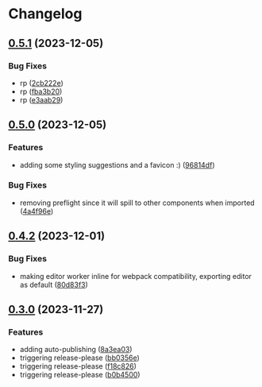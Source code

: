 # Changelog

## [0.5.1](https://github.com/signorecello/noir-playground/compare/noir_playground-v0.5.0...noir_playground-v0.5.1) (2023-12-05)


### Bug Fixes

* rp ([2cb222e](https://github.com/signorecello/noir-playground/commit/2cb222ef4aab23e99412ffa4984788bece7d2829))
* rp ([fba3b20](https://github.com/signorecello/noir-playground/commit/fba3b20a9b81dbfc98f42834bb6388d269f59274))
* rp ([e3aab29](https://github.com/signorecello/noir-playground/commit/e3aab29593c9fee09775e8be4d58f6702fee7842))

## [0.5.0](https://github.com/signorecello/noir-playground/compare/noir_playground-v0.4.2...noir_playground-v0.5.0) (2023-12-05)


### Features

* adding some styling suggestions and a favicon :) ([96814df](https://github.com/signorecello/noir-playground/commit/96814df89fdc973dc601f3a96730ff9cdd7f191a))


### Bug Fixes

* removing preflight since it will spill to other components when imported ([4a4f96e](https://github.com/signorecello/noir-playground/commit/4a4f96e37bbe13faa65336441d837320fe7efd9c))

## [0.4.2](https://github.com/signorecello/noir-playground/compare/noir_playground-v0.4.1...noir_playground-v0.4.2) (2023-12-01)


### Bug Fixes

* making editor worker inline for webpack compatibility, exporting editor as default ([80d83f3](https://github.com/signorecello/noir-playground/commit/80d83f3c45e1c7621d8859ea7183965b04c8d369))

## [0.3.0](https://github.com/signorecello/noir-playground/compare/v0.2.7...v0.3.0) (2023-11-27)


### Features

* adding auto-publishing ([8a3ea03](https://github.com/signorecello/noir-playground/commit/8a3ea03ac5d9ecf1aa1bed0731c387785cb1e534))
* triggering release-please ([bb0356e](https://github.com/signorecello/noir-playground/commit/bb0356e56da3f0d68567d5f2a44264f5e68d3ef2))
* triggering release-please ([f18c826](https://github.com/signorecello/noir-playground/commit/f18c82641f25bf5d8f597bb7116e1494814ef8ea))
* triggering release-please ([b0b4500](https://github.com/signorecello/noir-playground/commit/b0b45008a1ac02196d21b6ceab801cde8fbc8bf2))

